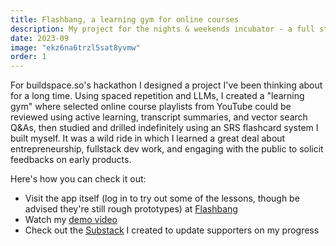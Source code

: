 ```yaml
---
title: Flashbang, a learning gym for online courses
description: My project for the nights & weekends incubator - a full stack application using LLMs and spaced repetition to learn online course content at lightspeed.
date: 2023-09
image: "ekz6na6trzl5sat8yvmw"
order: 1
---
```


For buildspace.so's hackathon I designed a project I've been thinking about for a long time. Using spaced repetition and LLMs, I created a "learning gym" where selected online course playlists from YouTube could be reviewed using active learning, transcript summaries, and vector search Q&As, then studied and drilled indefinitely using an SRS flashcard system I built myself. It was a wild ride in which I learned a great deal about entrepreneurship, fullstack dev work, and engaging with the public to solicit feedbacks on early products.

Here's how you can check it out:

- Visit the app itself (log in to try out some of the lessons, though be advised they're still rough prototypes) at [Flashbang](https://flashbang.school)
- Watch my [demo video](https://www.youtube.com/watch?v=UfnOW8psNKk)
- Check out the [Substack](https://www.flashbangapp.substack.com) I created to update supporters on my progress
